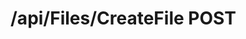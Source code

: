 #  /api/Files/CreateFile POST

<api-endpoint openapi-path="../../specifications/swagger.json" method="POST" endpoint="/api/Files/CreateFile"/>